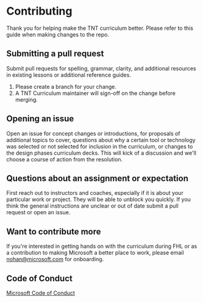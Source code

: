 # Contributing

Thank you for helping make the TNT curriculum better. Please refer to this guide when making changes to the repo.

## Submitting a pull request

Submit pull requests for spelling, grammar, clarity, and additional resources in existing lessons or additional reference guides.

1. Please create a branch for your change.
2. A TNT Curriculum maintainer will sign-off on the change before merging.

## Opening an issue

Open an issue for concept changes or introductions, for proposals of additional topics to cover,  questions about why a certain tool or technology was selected or not selected for inclusion in the curriculum, or changes to the design phases curriculum decks. This will kick of a discussion and we'll choose a course of action from the resolution.

## Questions about an assignment or expectation

First reach out to instructors and coaches, especially if it is about your particular work or project. They will be able to unblock you quickly. If you think the general instructions are unclear or out of date submit a pull request or open an issue.

## Want to contribute more

If you're interested in getting hands on with the curriculum during FHL or as a contribution to making Microsoft a better place to work, please email nohan@microsoft.com for onboarding.

## Code of Conduct

[Microsoft Code of Conduct](https://github.com/microsoft/TNT_Curriculum/blob/master/CODE_OF_CONDUCT.md)
